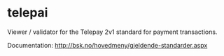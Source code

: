 telepai
==============
Viewer / validator for the Telepay 2v1 standard for payment transactions.

Documentation:
http://bsk.no/hovedmeny/gjeldende-standarder.aspx
